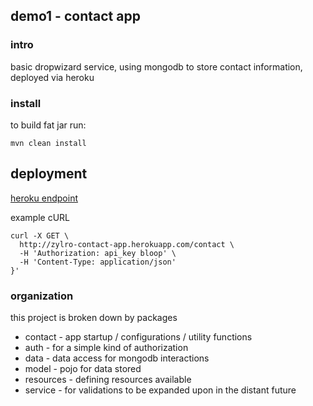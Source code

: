 ## demo1 - contact app

### intro
basic dropwizard service, using mongodb to store contact information, deployed via heroku

### install

to build fat jar run:

```
mvn clean install
```
## deployment

[heroku endpoint](http://zylro-contact-app.herokuapp.com)

example cURL
```
curl -X GET \
  http://zylro-contact-app.herokuapp.com/contact \
  -H 'Authorization: api_key bloop' \
  -H 'Content-Type: application/json' 
}'
```

### organization

this project is broken down by packages
- contact - app startup / configurations / utility functions
- auth - for a simple kind of authorization
- data - data access for mongodb interactions
- model - pojo for data stored
- resources - defining resources available
- service - for validations to be expanded upon in the distant future
